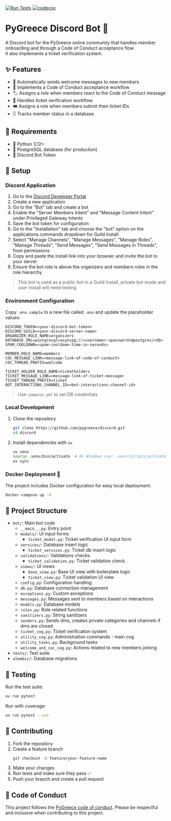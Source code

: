 [![Run Tests](https://github.com/pygreece/discord/actions/workflows/test.yml/badge.svg)](https://github.com/pygreece/discord/actions/workflows/test.yml)
[![codecov](https://codecov.io/github/pygreece/discord/graph/badge.svg?token=TRIHAIZE7D)](https://codecov.io/github/pygreece/discord)

# PyGreece Discord Bot 🤖

A Discord bot for the PyGreece online community that handles member onboarding and through a Code of Conduct acceptance flow.  
It also implements a ticket verification system.

## ✨ Features

- 👋 Automatically sends welcome messages to new members
- 📜 Implements a Code of Conduct acceptance workflow
- 🏷️ Assigns a role when members react to the Code of Conduct message
- 🚧 Handles ticket verification workflow
- 🎟️ Assigns a role when members submit their ticket IDs
- 🗄️ Tracks member status in a database

## 🔧 Requirements

- 🐍 Python 3.12+
- 🐘 PostgreSQL database (for production)
- 🔑 Discord Bot Token

## 🚀 Setup

### Discord Application

1. Go to the [Discord Developer Portal](https://discord.com/developers/applications)
2. Create a new application
3. Go to the "Bot" tab and create a bot
4. Enable the "Server Members Intent" and "Message Content Intent" under Privileged Gateway Intents
5. Save the bot token for configuration
6. Go to the "Installation" tab and choose the "bot" option on the applications.commands dropdown for Guild Install
7. Select "Manage Channels", "Manage Messages", "Manage Roles", "Manage Threads", "Send Messages", "Send Messages in Threads", from permissions
8. Copy and paste the install link into your browser and invite the bot to your server
9. Ensure the bot role is above the organizers and members roles in the role hierarchy

> This bot is used as a public bot in a Guild Install, private bot mode and user install will need testing

### Environment Configuration

Copy `.env.sample` to a new file called `.env` and update the placeholder values:
```dosini
DISCORD_TOKEN=<your-discord-bot-token>
DISCORD_GUILD=<your-discord-server-name>
ORGANIZER_ROLE_NAME=organizers
DATABASE_URL=postgresql+asyncpg://<username>:<password>@postgres/<db>
SPAM_COOLDOWN=<spam-cooldown-time-in-seconds>

MEMBER_ROLE_NAME=members
COC_MESSAGE_LINK=<message-link-of-code-of-conduct>
COC_THREAD_PREFIX=welcome

TICKET_HOLDER_ROLE_NAME=ticketholders
TICKET_MESSAGE_LINK=<message-link-of-ticket-message>
TICKET_THREAD_PREFIX=ticket
BOT_INTERACTIONS_CHANNEL_ID=<bot-interactions-channel-id>
```

> Use `compose.yml` to set DB credentials

### Local Development

1. Clone the repository
   ```bash
   git clone https://github.com/pygreece/discord.git
   cd discord
   ```

2. Install dependencies with `uv`
   ```bash
   uv venv
   source .venv/bin/activate  # On Windows use: .venv\Scripts\activate
   uv sync
   ```

### Docker Deployment 🐳

The project includes Docker configuration for easy local deployment:

```bash
docker-compose up -d
```

## 📁 Project Structure

- `bot/`: Main bot code
  - `__main__.py`: Entry point
  - `modals/`: UI input forms
    - `ticket_modal.py`: Ticket verification UI input form
  - `services/`: Database insert logic
    - `ticket_services.py`: Ticket db insert logic
  - `validations/`: Validations checks
    - `ticket_validation.py`: Ticket validation check
  - `views/`: UI views
    - `base_view.py`: Base UI view with boilerplate logic
    - `ticket_view.py`: Ticket validation UI view
  - `config.py`: Configuration handling
  - `db.py`: Database connection management
  - `exceptions.py`: Custom exceptions
  - `messages.py`: Messages sent to members based on interactions
  - `models.py`: Database models
  - `roles.py`: Role related functions
  - `sanitizers.py`: String sanitizers
  - `senders.py`: Sends dms, creates private categories and channels if dms are closed
  - `ticket_cog.py`: Ticket verification system
  - `utility_cog.py`: Administration commands - main cog
  - `utility_tasks.py`: Background tasks
  - `welcome_and_coc_cog.py`: Actions related to new members joining
- `tests/`: Test suite
- `alembic/`: Database migrations

## 🧪 Testing

Run the test suite:

```bash
uv run pytest
```

Run with coverage:

```bash
uv run pytest --cov
```

## 👥 Contributing

1. Fork the repository
2. Create a feature branch
   ```bash
   git checkout -b feature/your-feature-name
   ```
3. Make your changes
4. Run tests and make sure they pass ✅
5. Push your branch and create a pull request

## 💬 Code of Conduct

This project follows the [PyGreece code of conduct](https://pygreece.org/code-of-conduct/).
Please be respectful and inclusive when contributing to this project.
